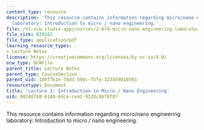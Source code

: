 ```yaml
---
content_type: resource
description: 'This resource contains information regarding micro/nano engineering
  laboratory: Introduction to micro / nano engineering.'
file: /ol-ocw-studio-app/courses/2-674-micro-nano-engineering-laboratory-spring-2016/0024074861406dcecea29120c86f8f87_MIT2_674S16_Lec1Introductn.pdf
file_size: 829182
file_type: application/pdf
learning_resource_types:
- Lecture Notes
license: https://creativecommons.org/licenses/by-nc-sa/4.0/
ocw_type: OCWFile
parent_title: Lecture Notes
parent_type: CourseSection
parent_uid: 1897761e-78d3-59dc-f5fe-323459810593
resourcetype: Document
title: 'Lecture 1: Introduction to Micro / Nano Engineering'
uid: 00240748-6140-6dce-cea2-9120c86f8f87
---
```

This resource contains information regarding micro/nano engineering laboratory: Introduction to micro / nano engineering.